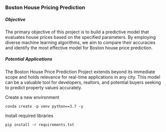### Boston House Pricing Prediction

##### Objective

The primary objective of this project is to build a predictive model that evaluates house prices based on the specified parameters. By employing diverse machine learning algorithms, we aim to compare their accuracies and identify the most effective model for Boston house price prediction.

##### Potential Applications

The Boston House Price Prediction Project extends beyond its immediate scope and holds relevance for real-time applications in any city. This model can be a valuable tool for developers, realtors, and potential buyers seeking to predict property values accurately.

Create a new environment

```
conda create -p venv python==3.7 -y
```

Install required libraries

```pip install -r requirements.txt```
